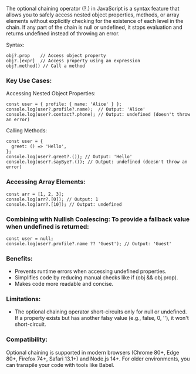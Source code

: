 The optional chaining operator (?.) in JavaScript is a syntax feature that allows you to safely access nested object properties, methods, or array elements without explicitly checking for the existence of each level in the chain. If any part of the chain is null or undefined, it stops evaluation and returns undefined instead of throwing an error.

Syntax:
```
obj?.prop    // Access object property
obj?.[expr]  // Access property using an expression
obj?.method() // Call a method
```
### Key Use Cases:
Accessing Nested Object Properties:
```
const user = { profile: { name: 'Alice' } };
console.log(user?.profile?.name);  // Output: 'Alice'
console.log(user?.contact?.phone); // Output: undefined (doesn't throw an error)
```
Calling Methods:
```
const user = {
  greet: () => 'Hello',
};
console.log(user?.greet?.()); // Output: 'Hello'
console.log(user?.sayBye?.()); // Output: undefined (doesn't throw an error)
```
### Accessing Array Elements:
```
const arr = [1, 2, 3];
console.log(arr?.[0]); // Output: 1
console.log(arr?.[10]); // Output: undefined
```
### Combining with Nullish Coalescing: To provide a fallback value when undefined is returned:
```
const user = null;
console.log(user?.profile?.name ?? 'Guest'); // Output: 'Guest'
```
### Benefits:
 - Prevents runtime errors when accessing undefined properties.
 - Simplifies code by reducing manual checks like if (obj && obj.prop).
 - Makes code more readable and concise.
### Limitations:
 - The optional chaining operator short-circuits only for null or undefined. If a property exists but has another falsy value (e.g., false, 0, ''), it won't short-circuit.
### Compatibility:
Optional chaining is supported in modern browsers (Chrome 80+, Edge 80+, Firefox 74+, Safari 13.1+) and Node.js 14+. For older environments, you can transpile your code with tools like Babel.
